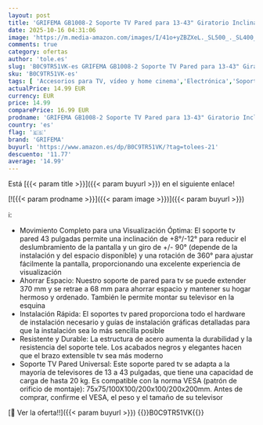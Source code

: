 ```yaml
---
layout: post
title: 'GRIFEMA GB1008-2 Soporte TV Pared para 13-43" Giratorio Inclinable y Extensible  Universal Soporte Television Pared  Carga hasta 20kg  MAX VESA 200x200mm'
date: 2025-10-16 04:31:06
image: 'https://m.media-amazon.com/images/I/41o+yZBZXeL._SL500_._SL400_.jpg'
comments: true
category: ofertas
author: 'tole.es'
slug: 'B0C9TR51VK-es GRIFEMA GB1008-2 Soporte TV Pared para 13-43" Giratorio...'
sku: 'B0C9TR51VK-es'
tags: [ 'Accesorios para TV, vídeo y home cinema','Electrónica','Soportes de pared y techo para TV','Soportes para TV','TV, vídeo y home cinema','grifema','television','🇪🇸', ]
actualPrice: 14.99 EUR
currency: EUR
price: 14.99
comparePrice: 16.99 EUR
prodname: 'GRIFEMA GB1008-2 Soporte TV Pared para 13-43" Giratorio Inclinable y Extensible  Universal Soporte Television Pared  Carga hasta 20kg  MAX VESA 200x200mm'
country: 'es'
flag: '🇪🇸'
brand: 'GRIFEMA'
buyurl: 'https://www.amazon.es/dp/B0C9TR51VK/?tag=tolees-21'
descuento: '11.77'
average: '14.99'
---
```


Está [{{< param title >}}]({{< param buyurl >}}) en el siguiente enlace!

[![{{< param prodname >}}]({{< param image >}})]({{< param buyurl >}})

ℹ️:

- Movimiento Completo para una Visualización Óptima: El soporte tv pared 43 pulgadas permite una inclinación de +8°/-12° para reducir el deslumbramiento de la pantalla y un giro de +/- 90° (depende de la instalación y del espacio disponible) y una rotación de 360° para ajustar fácilmente la pantalla, proporcionando una excelente experiencia de visualización
- Ahorrar Espacio: Nuestro soporte de pared para tv se puede extender 370 mm y se retrae a 68 mm para ahorrar espacio y mantener su hogar hermoso y ordenado. También le permite montar su televisor en la esquina
- Instalación Rápida: El soportes tv pared proporciona todo el hardware de instalación necesario y guías de instalación gráficas detalladas para que la instalación sea lo más sencilla posible
- Resistente y Durable: La estructura de acero aumenta la durabilidad y la resistencia del soporte tele. Los acabados negros y elegantes hacen que el brazo extensible tv sea más moderno
- Soporte TV Pared Universal: Este soporte pared tv se adapta a la mayoría de televisores de 13 a 43 pulgadas, que tiene una capacidad de carga de hasta 20 kg. Es compatible con la norma VESA (patrón de orificio de montaje): 75x75/100X100/200x100/200x200mm. Antes de comprar, confirme el VESA, el peso y el tamaño de su televisor

[🛒 Ver la oferta!!]({{< param buyurl >}})
{{<world>}}B0C9TR51VK{{</world>}}
